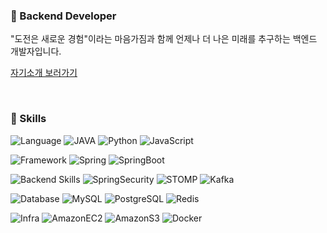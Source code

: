 ### 🧚 Backend Developer
"도전은 새로운 경험"이라는 마음가짐과 함께 언제나 더 나은 미래를 추구하는 
백엔드 개발자입니다.

[자기소개 보러가기](https://jidak.notion.site/d154f57ac06c4cb48f1849768f5663c0?pvs=4)

<br>

### 🧚 Skills
![Language](https://img.shields.io/badge/Language-ffffff?style=for-the-badge&logo=language&logoColor=black) 
![JAVA](https://img.shields.io/badge/Java-ED8B00?style=for-the-badge&logo=openjdk&logoColor=white)
![Python](https://img.shields.io/badge/Python-14354C?style=for-the-badge&logo=python&logoColor=white)
![JavaScript](https://img.shields.io/badge/JavaScript-F7DF1E?style=for-the-badge&logo=JavaScript&logoColor=white)

![Framework](https://img.shields.io/badge/Framework-ffffff?style=for-the-badge&logo=frameworks&logoColor=black) 
![Spring](https://img.shields.io/badge/Spring-6DB33F?style=for-the-badge&logo=spring&logoColor=white)
![SpringBoot](https://img.shields.io/badge/SpringBoot-6DB33F?style=for-the-badge&logo=springboot&logoColor=white)

![Backend Skills](https://img.shields.io/badge/Framework-ffffff?style=for-the-badge&logo=frameworks&logoColor=black)
![SpringSecurity](https://img.shields.io/badge/SpringSecurity-6DB33F?style=for-the-badge&logo=springsecurity&logoColor=white)
![STOMP](https://img.shields.io/badge/Stomp-black?style=for-the-badge&logo=stomp&logoColor=white)
![Kafka](https://img.shields.io/badge/Kafka-231F20?style=for-the-badge&logo=apachekafka&logoColor=white)


![Database](https://img.shields.io/badge/Database-ffffff?style=for-the-badge&logo=frameworks&logoColor=black) 
![MySQL](https://img.shields.io/badge/MySQL-005C84?style=for-the-badge&logo=mysql&logoColor=white)
![PostgreSQL](https://img.shields.io/badge/PostgreSQL-316192?style=for-the-badge&logo=postgresql&logoColor=white)
![Redis](https://img.shields.io/badge/redis-%23DD0031.svg?&style=for-the-badge&logo=redis&logoColor=white)

![Infra](https://img.shields.io/badge/Infra-ffffff?style=for-the-badge&logo=frameworks&logoColor=black) 
![AmazonEC2](https://img.shields.io/badge/AmazonEC2-FF9900?style=for-the-badge&logo=amazonec2&logoColor=white)
![AmazonS3](https://img.shields.io/badge/AmazonS3-569A31?style=for-the-badge&logo=amazons3&logoColor=white)
![Docker](https://img.shields.io/badge/Docker-1D63ED?style=for-the-badge&logo=docker&logoColor=white)

